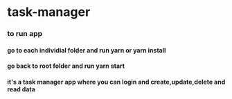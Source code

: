 # task-manager

### to run app
#### go to each individial folder and run yarn or yarn install
#### go back to root folder and run yarn start
#### it's a task manager app where you can login and create,update,delete and read data 

